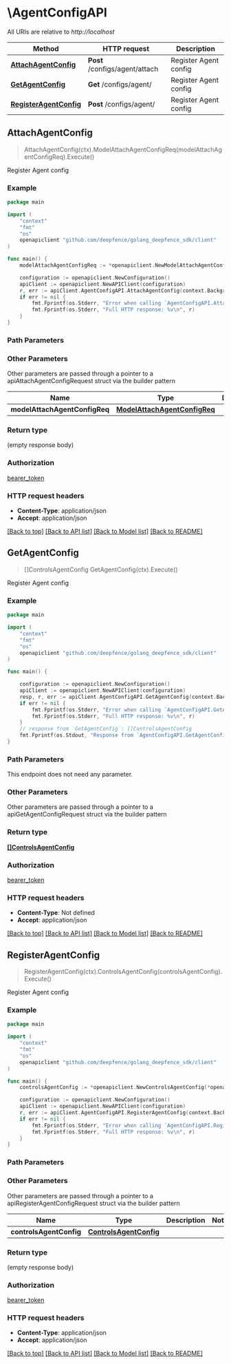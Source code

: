 # \AgentConfigAPI

All URIs are relative to *http://localhost*

Method | HTTP request | Description
------------- | ------------- | -------------
[**AttachAgentConfig**](AgentConfigAPI.md#AttachAgentConfig) | **Post** /configs/agent/attach | Register Agent config
[**GetAgentConfig**](AgentConfigAPI.md#GetAgentConfig) | **Get** /configs/agent/ | Register Agent config
[**RegisterAgentConfig**](AgentConfigAPI.md#RegisterAgentConfig) | **Post** /configs/agent/ | Register Agent config



## AttachAgentConfig

> AttachAgentConfig(ctx).ModelAttachAgentConfigReq(modelAttachAgentConfigReq).Execute()

Register Agent config



### Example

```go
package main

import (
    "context"
    "fmt"
    "os"
    openapiclient "github.com/deepfence/golang_deepfence_sdk/client"
)

func main() {
    modelAttachAgentConfigReq := *openapiclient.NewModelAttachAgentConfigReq([]openapiclient.ModelAgentId{*openapiclient.NewModelAgentId(int32(123), "NodeId_example")}, "Name_example") // ModelAttachAgentConfigReq |  (optional)

    configuration := openapiclient.NewConfiguration()
    apiClient := openapiclient.NewAPIClient(configuration)
    r, err := apiClient.AgentConfigAPI.AttachAgentConfig(context.Background()).ModelAttachAgentConfigReq(modelAttachAgentConfigReq).Execute()
    if err != nil {
        fmt.Fprintf(os.Stderr, "Error when calling `AgentConfigAPI.AttachAgentConfig``: %v\n", err)
        fmt.Fprintf(os.Stderr, "Full HTTP response: %v\n", r)
    }
}
```

### Path Parameters



### Other Parameters

Other parameters are passed through a pointer to a apiAttachAgentConfigRequest struct via the builder pattern


Name | Type | Description  | Notes
------------- | ------------- | ------------- | -------------
 **modelAttachAgentConfigReq** | [**ModelAttachAgentConfigReq**](ModelAttachAgentConfigReq.md) |  | 

### Return type

 (empty response body)

### Authorization

[bearer_token](../README.md#bearer_token)

### HTTP request headers

- **Content-Type**: application/json
- **Accept**: application/json

[[Back to top]](#) [[Back to API list]](../README.md#documentation-for-api-endpoints)
[[Back to Model list]](../README.md#documentation-for-models)
[[Back to README]](../README.md)


## GetAgentConfig

> []ControlsAgentConfig GetAgentConfig(ctx).Execute()

Register Agent config



### Example

```go
package main

import (
    "context"
    "fmt"
    "os"
    openapiclient "github.com/deepfence/golang_deepfence_sdk/client"
)

func main() {

    configuration := openapiclient.NewConfiguration()
    apiClient := openapiclient.NewAPIClient(configuration)
    resp, r, err := apiClient.AgentConfigAPI.GetAgentConfig(context.Background()).Execute()
    if err != nil {
        fmt.Fprintf(os.Stderr, "Error when calling `AgentConfigAPI.GetAgentConfig``: %v\n", err)
        fmt.Fprintf(os.Stderr, "Full HTTP response: %v\n", r)
    }
    // response from `GetAgentConfig`: []ControlsAgentConfig
    fmt.Fprintf(os.Stdout, "Response from `AgentConfigAPI.GetAgentConfig`: %v\n", resp)
}
```

### Path Parameters

This endpoint does not need any parameter.

### Other Parameters

Other parameters are passed through a pointer to a apiGetAgentConfigRequest struct via the builder pattern


### Return type

[**[]ControlsAgentConfig**](ControlsAgentConfig.md)

### Authorization

[bearer_token](../README.md#bearer_token)

### HTTP request headers

- **Content-Type**: Not defined
- **Accept**: application/json

[[Back to top]](#) [[Back to API list]](../README.md#documentation-for-api-endpoints)
[[Back to Model list]](../README.md#documentation-for-models)
[[Back to README]](../README.md)


## RegisterAgentConfig

> RegisterAgentConfig(ctx).ControlsAgentConfig(controlsAgentConfig).Execute()

Register Agent config



### Example

```go
package main

import (
    "context"
    "fmt"
    "os"
    openapiclient "github.com/deepfence/golang_deepfence_sdk/client"
)

func main() {
    controlsAgentConfig := *openapiclient.NewControlsAgentConfig(*openapiclient.NewControlsFilesystemTracerConfig("Hash_example", []openapiclient.ControlsMonitoredFilesConfig{*openapiclient.NewControlsMonitoredFilesConfig([]string{"AccessTypes_example"}, "Path_example", "Wight_example")}, []openapiclient.ControlsProcessEventConfig{*openapiclient.NewControlsProcessEventConfig("EventName_example", "Wight_example")}), "Name_example", *openapiclient.NewControlsNetworkTracerConfig("Hash_example", *openapiclient.NewControlsNetworkRules([]string{"Inbound_example"}, []string{"Outbound_example"}), *openapiclient.NewControlsNetworkRules([]string{"Inbound_example"}, []string{"Outbound_example"}), *openapiclient.NewControlsNetworkRules([]string{"Inbound_example"}, []string{"Outbound_example"})), *openapiclient.NewControlsPolicyFilterConfig("EventType_example", "Hash_example", map[string]interface{}(123))) // ControlsAgentConfig |  (optional)

    configuration := openapiclient.NewConfiguration()
    apiClient := openapiclient.NewAPIClient(configuration)
    r, err := apiClient.AgentConfigAPI.RegisterAgentConfig(context.Background()).ControlsAgentConfig(controlsAgentConfig).Execute()
    if err != nil {
        fmt.Fprintf(os.Stderr, "Error when calling `AgentConfigAPI.RegisterAgentConfig``: %v\n", err)
        fmt.Fprintf(os.Stderr, "Full HTTP response: %v\n", r)
    }
}
```

### Path Parameters



### Other Parameters

Other parameters are passed through a pointer to a apiRegisterAgentConfigRequest struct via the builder pattern


Name | Type | Description  | Notes
------------- | ------------- | ------------- | -------------
 **controlsAgentConfig** | [**ControlsAgentConfig**](ControlsAgentConfig.md) |  | 

### Return type

 (empty response body)

### Authorization

[bearer_token](../README.md#bearer_token)

### HTTP request headers

- **Content-Type**: application/json
- **Accept**: application/json

[[Back to top]](#) [[Back to API list]](../README.md#documentation-for-api-endpoints)
[[Back to Model list]](../README.md#documentation-for-models)
[[Back to README]](../README.md)

